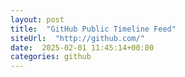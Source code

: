 ```yaml
---
layout: post
title:  "GitHub Public Timeline Feed"
siteUrl:  "http://github.com/"
date:  2025-02-01 11:45:14+00:00
categories: github
---
```

